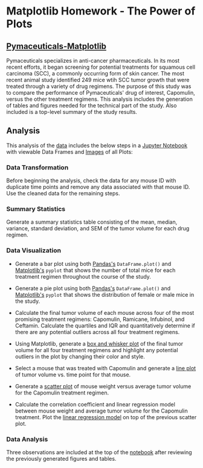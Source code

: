 # Matplotlib Homework - The Power of Plots

## [Pymaceuticals-Matplotlib](https://github.com/SusanCThomas/Pymaceuticals-Matplotlib/tree/main/Pymaceuticals)

Pymaceuticals specializes in anti-cancer pharmaceuticals. In its most recent efforts, it began screening for potential treatments for squamous cell carcinoma (SCC), a commonly occurring form of skin cancer. The most recent animal study identified 249 mice wtih SCC tumor growth that were treated through a variety of drug regimens. The purpose of this study was to compare the performance of Pymaceuticals' drug of interest, Capomulin, versus the other treatment regimens. This analysis includes the generation of tables and figures needed for the technical part of the study. Also included is a top-level summary of the study results. 

## Analysis

This analysis of the [data](https://github.com/SusanCThomas/Pymaceuticals-Matplotlib/tree/main/Pymaceuticals/data) includes the below steps in a [Jupyter Notebook](https://github.com/SusanCThomas/Pymaceuticals-Matplotlib/blob/main/Pymaceuticals/pymaceuticals_.ipynb) with viewable Data Frames and [Images](https://github.com/SusanCThomas/Pymaceuticals-Matplotlib/tree/main/Pymaceuticals/Images) of all Plots:

### Data Transformation

Before beginning the analysis, check the data for any mouse ID with duplicate time points and remove any data associated with that mouse ID. Use the cleaned data for the remaining steps.

### Summary Statistics

Generate a summary statistics table consisting of the mean, median, variance, standard deviation, and SEM of the tumor volume for each drug regimen.

### Data Visualization

* Generate a bar plot using both [Pandas's](https://github.com/SusanCThomas/Pymaceuticals-Matplotlib/blob/main/Pymaceuticals/Images/pandas_bar.png) `DataFrame.plot()` and [Matplotlib's](https://github.com/SusanCThomas/Pymaceuticals-Matplotlib/blob/main/Pymaceuticals/Images/pyplot_bar.png) `pyplot` that shows  the number of total mice for each treatment regimen throughout the course of the study.

* Generate a pie plot using both [Pandas's](https://github.com/SusanCThomas/Pymaceuticals-Matplotlib/blob/main/Pymaceuticals/Images/pandas_pie.png) `DataFrame.plot()` and [Matplotlib's](https://github.com/SusanCThomas/Pymaceuticals-Matplotlib/blob/main/Pymaceuticals/Images/pyplot_pie.png) `pyplot` that shows the distribution of female or male mice in the study.

* Calculate the final tumor volume of each mouse across four of the most promising treatment regimens: Capomulin, Ramicane, Infubinol, and Ceftamin. Calculate the quartiles and IQR and quantitatively determine if there are any potential outliers across all four treatment regimens.

* Using Matplotlib, generate a [box and whisker plot](https://github.com/SusanCThomas/Pymaceuticals-Matplotlib/blob/main/Pymaceuticals/Images/boxplot.png) of the final tumor volume for all four treatment regimens and highlight any potential outliers in the plot by changing their color and style.

* Select a mouse that was treated with Capomulin and generate a [line plot](https://github.com/SusanCThomas/Pymaceuticals-Matplotlib/blob/main/Pymaceuticals/Images/lineplot.png) of tumor volume vs. time point for that mouse.

* Generate a [scatter plot](https://github.com/SusanCThomas/Pymaceuticals-Matplotlib/blob/main/Pymaceuticals/Images/scatterplot.png) of mouse weight versus average tumor volume for the Capomulin treatment regimen.

* Calculate the correlation coefficient and linear regression model between mouse weight and average tumor volume for the Capomulin treatment. Plot the [linear regression model](https://github.com/SusanCThomas/Pymaceuticals-Matplotlib/blob/main/Pymaceuticals/Images/linear_regression.png) on top of the previous scatter plot.

### Data Analysis

Three observations are included at the top of the [notebook](https://github.com/SusanCThomas/Pymaceuticals-Matplotlib/blob/main/Pymaceuticals/pymaceuticals_.ipynb) after reviewing the previously generated figures and tables.
